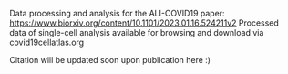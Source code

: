 Data processing and analysis for the ALI-COVID19 paper: https://www.biorxiv.org/content/10.1101/2023.01.16.524211v2
Processed data of single-cell analysis available for browsing and download via covid19cellatlas.org

Citation will be updated soon upon publication here :) 
